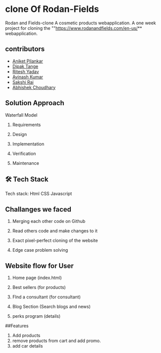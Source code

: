# clone Of Rodan-Fields

Rodan and Fields-clone
A cosmetic products webapplication.
A one week project for cloning the ""https://www.rodanandfields.com/en-us/** webapplication.

## contributors

- [Aniket Pilankar](https://github.com/Aniket-Pilankar)
- [Dipak Tange](https://github.com/deep1296)
- [Ritesh Yadav](https://github.com/ritesh-2124)
- [Avinash Kumar](https://github.com/avinash70008)
- [Sakshi Rai](https://github.com/Saarah123)
- [Abhishek Choudhary](https://github.com/abhich21)

## Solution Approach
Waterfall Model
1. Requirements

2. Design

3. Implementation

4. Verification

5. Maintenance

## 🛠 Tech Stack
Tech stack: Html CSS Javascript

## Challanges we faced
1. Merging each other code on Github

2. Read others code and make changes to it

3. Exact pixel-perfect cloning of the website

4. Edge case problem solving

## Website flow for User
1. Home page (index.html)

2. Best sellers (for products)

3. FInd a consultant (for consultant)

4. Blog Section (Search blogs and news)

5. perks program (details)

##Features

1. Add products
2. remove products from cart and add promo.
3. add car details
